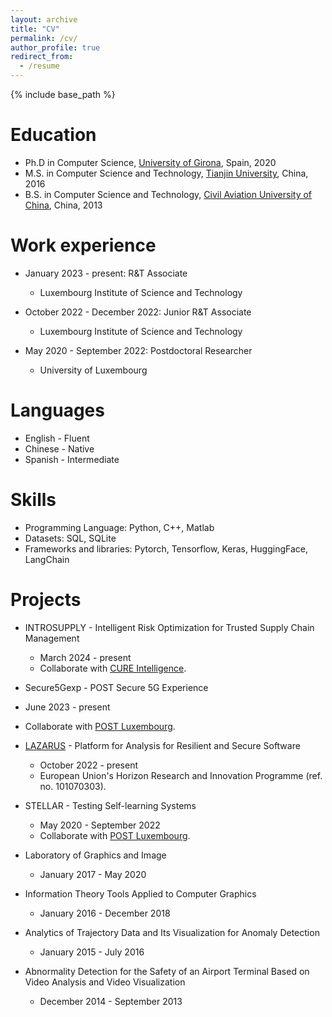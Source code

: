```yaml
---
layout: archive
title: "CV"
permalink: /cv/
author_profile: true
redirect_from:
  - /resume
---
```


{% include base_path %}

Education
======
* Ph.D in Computer Science, [University of Girona](https://www.udg.edu/en/), Spain, 2020
* M.S. in Computer Science and Technology, [Tianjin University](https://www.tju.edu.cn/english/index.htm), China, 2016
* B.S. in Computer Science and Technology, [Civil Aviation University of China](https://www.cauc.edu.cn/en/), China, 2013

Work experience
======
* January 2023 - present: R&T Associate
  * Luxembourg Institute of Science and Technology

* October 2022 - December 2022: Junior R&T Associate
  * Luxembourg Institute of Science and Technology

* May 2020 - September 2022: Postdoctoral Researcher
  * University of Luxembourg

Languages
======
* English - Fluent
* Chinese - Native
* Spanish - Intermediate

Skills
======
* Programming Language: Python, C++, Matlab
* Datasets: SQL, SQLite
* Frameworks and libraries: Pytorch, Tensorflow, Keras, HuggingFace, LangChain
  
Projects
======
* INTROSUPPLY - Intelligent Risk Optimization for Trusted Supply Chain Management
  * March 2024 - present 
  * Collaborate with [CURE Intelligence](https://www.cure-intelligence.com/en/home-en/). 

*  Secure5Gexp - POST Secure 5G Experience
  * June 2023 - present 
  * Collaborate with [POST Luxembourg](https://www.post.lu/).

* [LAZARUS](https://lazarus-he.eu/) - Platform for Analysis for Resilient and Secure Software
  * October 2022 - present
  * European Union's Horizon Research and Innovation Programme (ref. no. 101070303). 

* STELLAR - Testing Self-learning Systems
  * May 2020 - September 2022 
  * Collaborate with [POST Luxembourg](https://www.post.lu/). 

* Laboratory of Graphics and Image
  * January 2017 - May 2020

* Information Theory Tools Applied to Computer Graphics
  * January 2016 - December 2018

* Analytics of Trajectory Data and Its Visualization for Anomaly Detection
  * January 2015 - July 2016

* Abnormality Detection for the Safety of an Airport Terminal Based on Video Analysis and Video Visualization
  * December 2014 - September 2013
